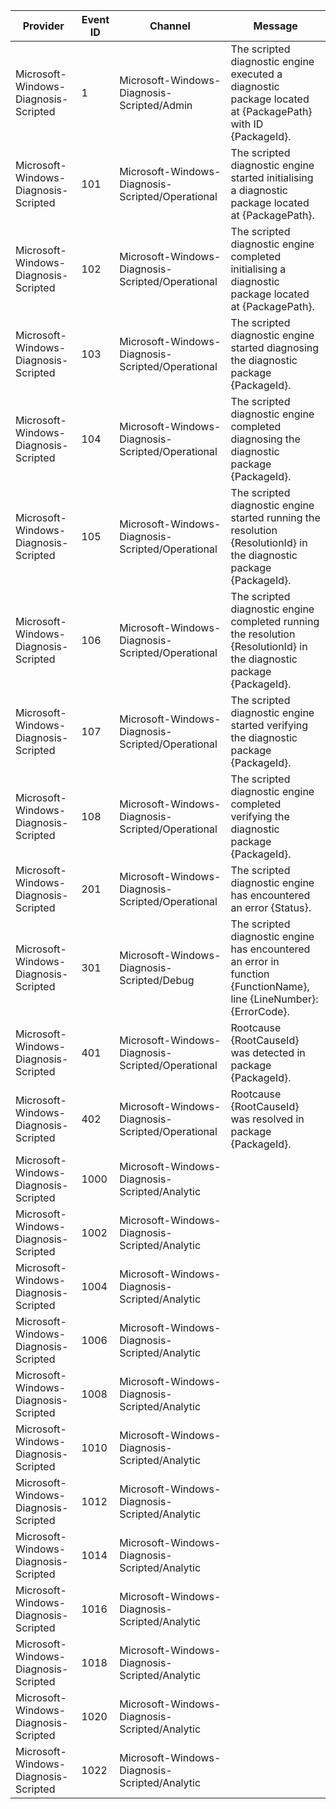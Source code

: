 Provider                              |  Event ID  |  Channel                                           |  Message
--------------------------------------|------------|----------------------------------------------------|-----------------------------------------------------------------------------------------------------------------------
Microsoft-Windows-Diagnosis-Scripted  |  1         |  Microsoft-Windows-Diagnosis-Scripted/Admin        |  The scripted diagnostic engine executed a diagnostic package located at {PackagePath} with ID {PackageId}.
Microsoft-Windows-Diagnosis-Scripted  |  101       |  Microsoft-Windows-Diagnosis-Scripted/Operational  |  The scripted diagnostic engine started initialising a diagnostic package located at {PackagePath}.
Microsoft-Windows-Diagnosis-Scripted  |  102       |  Microsoft-Windows-Diagnosis-Scripted/Operational  |  The scripted diagnostic engine completed initialising a diagnostic package located at {PackagePath}.
Microsoft-Windows-Diagnosis-Scripted  |  103       |  Microsoft-Windows-Diagnosis-Scripted/Operational  |  The scripted diagnostic engine started diagnosing the diagnostic package {PackageId}.
Microsoft-Windows-Diagnosis-Scripted  |  104       |  Microsoft-Windows-Diagnosis-Scripted/Operational  |  The scripted diagnostic engine completed diagnosing the diagnostic package {PackageId}.
Microsoft-Windows-Diagnosis-Scripted  |  105       |  Microsoft-Windows-Diagnosis-Scripted/Operational  |  The scripted diagnostic engine started running the resolution {ResolutionId} in the diagnostic package {PackageId}.
Microsoft-Windows-Diagnosis-Scripted  |  106       |  Microsoft-Windows-Diagnosis-Scripted/Operational  |  The scripted diagnostic engine completed running the resolution {ResolutionId} in the diagnostic package {PackageId}.
Microsoft-Windows-Diagnosis-Scripted  |  107       |  Microsoft-Windows-Diagnosis-Scripted/Operational  |  The scripted diagnostic engine started verifying the diagnostic package {PackageId}.
Microsoft-Windows-Diagnosis-Scripted  |  108       |  Microsoft-Windows-Diagnosis-Scripted/Operational  |  The scripted diagnostic engine completed verifying the diagnostic package {PackageId}.
Microsoft-Windows-Diagnosis-Scripted  |  201       |  Microsoft-Windows-Diagnosis-Scripted/Operational  |  The scripted diagnostic engine has encountered an error {Status}.
Microsoft-Windows-Diagnosis-Scripted  |  301       |  Microsoft-Windows-Diagnosis-Scripted/Debug        |  The scripted diagnostic engine has encountered an error in function {FunctionName}, line {LineNumber}: {ErrorCode}.
Microsoft-Windows-Diagnosis-Scripted  |  401       |  Microsoft-Windows-Diagnosis-Scripted/Operational  |  Rootcause {RootCauseId} was detected in package {PackageId}.
Microsoft-Windows-Diagnosis-Scripted  |  402       |  Microsoft-Windows-Diagnosis-Scripted/Operational  |  Rootcause {RootCauseId} was resolved in package {PackageId}.
Microsoft-Windows-Diagnosis-Scripted  |  1000      |  Microsoft-Windows-Diagnosis-Scripted/Analytic     |
Microsoft-Windows-Diagnosis-Scripted  |  1002      |  Microsoft-Windows-Diagnosis-Scripted/Analytic     |
Microsoft-Windows-Diagnosis-Scripted  |  1004      |  Microsoft-Windows-Diagnosis-Scripted/Analytic     |
Microsoft-Windows-Diagnosis-Scripted  |  1006      |  Microsoft-Windows-Diagnosis-Scripted/Analytic     |
Microsoft-Windows-Diagnosis-Scripted  |  1008      |  Microsoft-Windows-Diagnosis-Scripted/Analytic     |
Microsoft-Windows-Diagnosis-Scripted  |  1010      |  Microsoft-Windows-Diagnosis-Scripted/Analytic     |
Microsoft-Windows-Diagnosis-Scripted  |  1012      |  Microsoft-Windows-Diagnosis-Scripted/Analytic     |
Microsoft-Windows-Diagnosis-Scripted  |  1014      |  Microsoft-Windows-Diagnosis-Scripted/Analytic     |
Microsoft-Windows-Diagnosis-Scripted  |  1016      |  Microsoft-Windows-Diagnosis-Scripted/Analytic     |
Microsoft-Windows-Diagnosis-Scripted  |  1018      |  Microsoft-Windows-Diagnosis-Scripted/Analytic     |
Microsoft-Windows-Diagnosis-Scripted  |  1020      |  Microsoft-Windows-Diagnosis-Scripted/Analytic     |
Microsoft-Windows-Diagnosis-Scripted  |  1022      |  Microsoft-Windows-Diagnosis-Scripted/Analytic     |